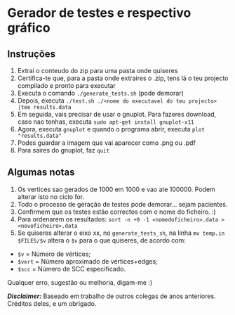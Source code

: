 # Gerador de testes e respectivo gráfico


## Instruções

1. Extrai o conteudo do zip para uma pasta onde quiseres
2. Certifica-te que, para a pasta onde extraires o .zip, tens lá o teu projecto compilado e pronto para executar
3. Executa o comando `./generate_tests.sh` (pode demorar)
4. Depois, executa `./test.sh ./<nome do executavel do teu projecto> |tee results.data`
5. Em seguida, vais precisar de usar o gnuplot. Para fazeres download, caso nao tenhas, executa `sudo apt-get install gnuplot-x11`
6. Agora, executa `gnuplot` e quando o programa abrir, executa `plot "results.data"`
7. Podes guardar a imagem que vai aparecer como .png ou .pdf
8. Para saires do gnuplot, faz `quit`


## Algumas notas

1. Os vertices sao gerados de 1000 em 1000 e vao ate 100000. Podem alterar isto no ciclo for.
2. Todo o processo de geração de testes pode demorar... sejam pacientes.
3. Confirmem que os testes estão correctos com o nome do ficheiro. :)
4. Para ordenarem os resultados: `sort -n +0 -1 <nomedoficheiro>.data > <novoficheiro>.data`
5. Se quiseres alterar o eixo xx, no `generate_tests_sh`, na linha `mv temp.in $FILES/$v` altera o `$v` para o que quiseres, de acordo com:
- `$v` = Número de vértices;
- `$vert` = Número aproximado de vértices+edges;
- `$scc` = Número de SCC especificado.

Qualquer erro, sugestão ou melhoria, digam-me :)



**_Disclaimer:_** Baseado em trabalho de outros colegas de anos anteriores. Créditos deles, e um obrigado.
